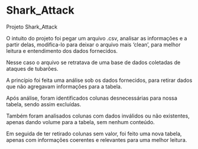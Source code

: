 # Shark_Attack
 Projeto Shark_Attack 

O intuito do projeto foi pegar um arquivo .csv, analisar as informações e a partir delas, modifica-lo para deixar o arquivo mais ‘clean’, para melhor leitura e entendimento dos dados fornecidos.

Nesse caso o arquivo se retratava de uma base de dados coletadas de ataques de tubarões.

A princípio foi feita uma análise sob os dados fornecidos, para retirar dados que não agregavam informações para a tabela.

Após análise, foram identificados colunas desnecessárias para nossa tabela, sendo assim excluídas.

Também foram analisados colunas com dados inválidos ou não existentes, apenas dando volume para a tabela, sem nenhum conteúdo.

Em seguida de ter retirado colunas sem valor, foi feito uma nova tabela, apenas com informações coerentes e relevantes para uma melhor leitura.